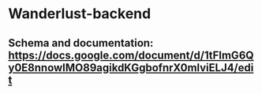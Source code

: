 # Wanderlust-backend
## Schema and documentation: https://docs.google.com/document/d/1tFImG6Qy0E8nnowIMO89agikdKGgbofnrX0mlviELJ4/edit
